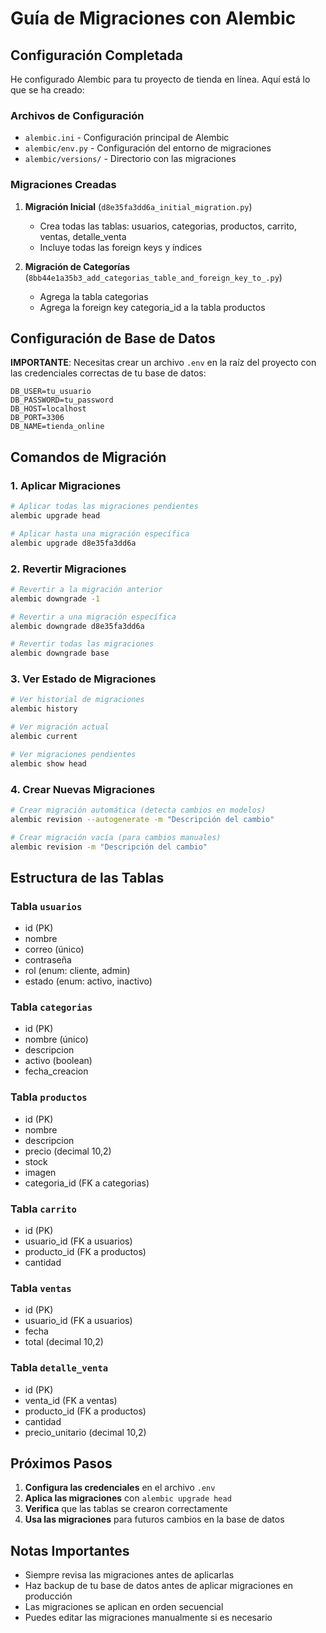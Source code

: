 # Guía de Migraciones con Alembic

## Configuración Completada

He configurado Alembic para tu proyecto de tienda en línea. Aquí está lo que se ha creado:

### Archivos de Configuración
- `alembic.ini` - Configuración principal de Alembic
- `alembic/env.py` - Configuración del entorno de migraciones
- `alembic/versions/` - Directorio con las migraciones

### Migraciones Creadas

1. **Migración Inicial** (`d8e35fa3dd6a_initial_migration.py`)
   - Crea todas las tablas: usuarios, categorias, productos, carrito, ventas, detalle_venta
   - Incluye todas las foreign keys y índices

2. **Migración de Categorías** (`8bb44e1a35b3_add_categorias_table_and_foreign_key_to_.py`)
   - Agrega la tabla categorias
   - Agrega la foreign key categoria_id a la tabla productos

## Configuración de Base de Datos

**IMPORTANTE**: Necesitas crear un archivo `.env` en la raíz del proyecto con las credenciales correctas de tu base de datos:

```env
DB_USER=tu_usuario
DB_PASSWORD=tu_password
DB_HOST=localhost
DB_PORT=3306
DB_NAME=tienda_online
```

## Comandos de Migración

### 1. Aplicar Migraciones
```bash
# Aplicar todas las migraciones pendientes
alembic upgrade head

# Aplicar hasta una migración específica
alembic upgrade d8e35fa3dd6a
```

### 2. Revertir Migraciones
```bash
# Revertir a la migración anterior
alembic downgrade -1

# Revertir a una migración específica
alembic downgrade d8e35fa3dd6a

# Revertir todas las migraciones
alembic downgrade base
```

### 3. Ver Estado de Migraciones
```bash
# Ver historial de migraciones
alembic history

# Ver migración actual
alembic current

# Ver migraciones pendientes
alembic show head
```

### 4. Crear Nuevas Migraciones
```bash
# Crear migración automática (detecta cambios en modelos)
alembic revision --autogenerate -m "Descripción del cambio"

# Crear migración vacía (para cambios manuales)
alembic revision -m "Descripción del cambio"
```

## Estructura de las Tablas

### Tabla `usuarios`
- id (PK)
- nombre
- correo (único)
- contraseña
- rol (enum: cliente, admin)
- estado (enum: activo, inactivo)

### Tabla `categorias`
- id (PK)
- nombre (único)
- descripcion
- activo (boolean)
- fecha_creacion

### Tabla `productos`
- id (PK)
- nombre
- descripcion
- precio (decimal 10,2)
- stock
- imagen
- categoria_id (FK a categorias)

### Tabla `carrito`
- id (PK)
- usuario_id (FK a usuarios)
- producto_id (FK a productos)
- cantidad

### Tabla `ventas`
- id (PK)
- usuario_id (FK a usuarios)
- fecha
- total (decimal 10,2)

### Tabla `detalle_venta`
- id (PK)
- venta_id (FK a ventas)
- producto_id (FK a productos)
- cantidad
- precio_unitario (decimal 10,2)

## Próximos Pasos

1. **Configura las credenciales** en el archivo `.env`
2. **Aplica las migraciones** con `alembic upgrade head`
3. **Verifica** que las tablas se crearon correctamente
4. **Usa las migraciones** para futuros cambios en la base de datos

## Notas Importantes

- Siempre revisa las migraciones antes de aplicarlas
- Haz backup de tu base de datos antes de aplicar migraciones en producción
- Las migraciones se aplican en orden secuencial
- Puedes editar las migraciones manualmente si es necesario
